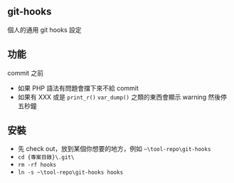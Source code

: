 ## git-hooks

個人的通用 git hooks 設定

## 功能
commit 之前
- 如果 PHP 語法有問題會擋下來不給 commit
- 如果有 XXX 或是 `print_r()` `var_dump()` 之類的東西會顯示 warning 然後停五秒鐘

## 安裝

- 先 check out，放到某個你想要的地方，例如 `~\tool-repo\git-hooks`
- `cd {專案目錄}\.git\`
- `rm -rf hooks`
- `ln -s ~\tool-repo\git-hooks hooks`
